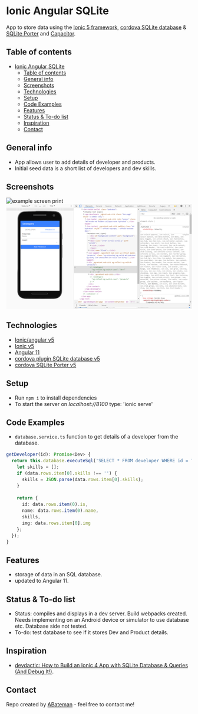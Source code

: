 # Ionic Angular SQLite

App to store data using the [Ionic 5 framework](https://ionicframework.com/docs), [cordova SQLite database](https://ionicframework.com/docs/native/sqlite) & [SQLite Porter](https://ionicframework.com/docs/native/sqlite-porter) and [Capacitor](https://capacitor.ionicframework.com/).

## Table of contents

* [Ionic Angular SQLite](#ionic-angular-sqlite)
  * [Table of contents](#table-of-contents)
  * [General info](#general-info)
  * [Screenshots](#screenshots)
  * [Technologies](#technologies)
  * [Setup](#setup)
  * [Code Examples](#code-examples)
  * [Features](#features)
  * [Status & To-do list](#status--to-do-list)
  * [Inspiration](#inspiration)
  * [Contact](#contact)

## General info

* App allows user to add details of developer and products.
* Initial seed data is a short list of developers and dev skills.

## Screenshots

![example screen print](./img/dev-screen.png)
![example screen print](./img/products-screen.png)

## Technologies

* [Ionic/angular v5](https://ionicframework.com/)
* [Ionic v5](https://ionicframework.com/docs/cli)
* [Angular 11](https://angular.io/)
* [cordova plugin SQLite database v5](https://ionicframework.com/docs/native/sqlite)
* [cordova SQLite Porter v5](https://ionicframework.com/docs/native/sqlite-porter)

## Setup

* Run `npm i` to install dependencies
* To start the server on _localhost://8100_ type: 'ionic serve'

## Code Examples

* `database.service.ts` function to get details of a developer from the database.

```typescript
getDeveloper(id): Promise<Dev> {
  return this.database.executeSql('SELECT * FROM developer WHERE id = ?', [id]).then(data => {
    let skills = [];
    if (data.rows.item[0].skills !== '') {
      skills = JSON.parse(data.rows.item[0].skills);
    }

    return {
      id: data.rows.item(0).is,
      name: data.rows.item(0).name,
      skills,
      img: data.rows.item[0].img
    };
  });
}
```

## Features

* storage of data in an SQL database.
* updated to Angular 11.

## Status & To-do list

* Status: compiles and displays in a dev server. Build webpacks created. Needs implementing on an Android device or simulator to use database etc. Database side not tested.
* To-do: test database to see if it stores Dev and Product details.

## Inspiration

* [devdactic: How to Build an Ionic 4 App with SQLite Database & Queries (And Debug It!)](https://devdactic.com/ionic-4-sqlite-queries/).

## Contact

Repo created by [ABateman](https://www.andrewbateman.org) - feel free to contact me!
